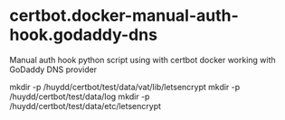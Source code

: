 # certbot.docker-manual-auth-hook.godaddy-dns
Manual auth hook python script using with certbot docker working with GoDaddy DNS provider


mkdir -p /huydd/certbot/test/data/vat/lib/letsencrypt
mkdir -p /huydd/certbot/test/data/log
mkdir -p /huydd/certbot/test/data/etc/letsencrypt
